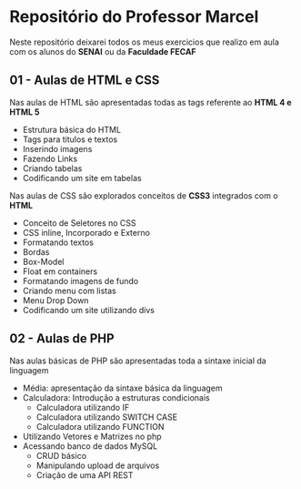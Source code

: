 # Repositório do Professor Marcel
Neste repositório deixarei todos os meus exercicios que realizo em aula com os alunos do <strong>SENAI</strong> ou da <strong>Faculdade FECAF</strong>

## 01 - Aulas de HTML e CSS
  <p>Nas aulas de HTML são apresentadas todas as tags referente ao <strong>HTML 4 e HTML 5</strong></p>
      <ul>
          <li> Estrutura básica do HTML</li>
          <li> Tags para titulos e textos</li>
          <li> Inserindo imagens</li>
          <li> Fazendo Links</li>
          <li> Criando tabelas</li>
          <li> Codificando um site em tabelas</li>
      </ul>   
      
  <p>Nas aulas de CSS são explorados conceitos de <strong>CSS3</strong> integrados com o <strong>HTML</strong></p>
     <ul>
          <li> Conceito de Seletores no CSS</li>
          <li> CSS inline, Incorporado e Externo</li>
          <li> Formatando textos</li>
          <li> Bordas</li>
          <li> Box-Model</li>
          <li> Float em containers</li>
          <li> Formatando imagens de fundo</li>
          <li> Criando menu com listas</li>
          <li> Menu Drop Down</li>
          <li> Codificando um site utilizando divs</li>
        </ul>  
  
## 02 - Aulas de PHP
 <p>Nas aulas básicas de PHP são apresentadas toda a sintaxe inicial da linguagem</p>
 <ul>
          <li> Média: apresentação da sintaxe básica da linguagem </li>
          <li> Calculadora: Introdução a estruturas condicionais
				<ul>
					<li>Calculadora utilizando IF </li>
					<li>Calculadora utilizando SWITCH CASE </li>
					<li>Calculadora utilizando FUNCTION </li>
				</ul>
		  </li>
          <li> Utilizando Vetores e Matrizes no php</li>
          <li> Acessando banco de dados MySQL
				<ul>
					<li>CRUD básico </li>
					<li>Manipulando upload de arquivos </li>
					<li>Criação de uma API REST </li>
				</ul>
		  </li>
        </ul>  